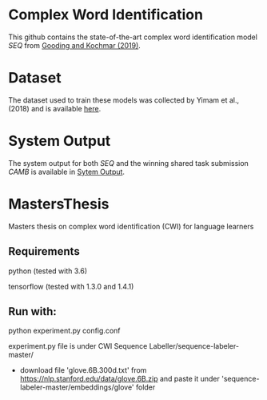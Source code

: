 # Complex Word Identification

This github contains the state-of-the-art complex word identification model *SEQ* from [Gooding and Kochmar (2019)](https://www.aclweb.org/anthology/P19-1109). 

# Dataset

The dataset used to train these models was collected by Yimam et al., (2018) and is available [here](https://www.inf.uni-hamburg.de/en/inst/ab/lt/resources/data/complex-word-identification-dataset.html).

# System Output

The system output for both *SEQ* and the winning shared task submission *CAMB* is available in [Sytem Output](./System%20Output).

# MastersThesis
Masters thesis on complex word identification (CWI) for language learners

## Requirements
python (tested with 3.6)

tensorflow (tested with 1.3.0 and 1.4.1)

## Run with:

python experiment.py config.conf

experiment.py file is under CWI Sequence Labeller/sequence-labeler-master/

- download file 'glove.6B.300d.txt' from https://nlp.stanford.edu/data/glove.6B.zip and paste it under 'sequence-labeler-master/embeddings/glove' folder
